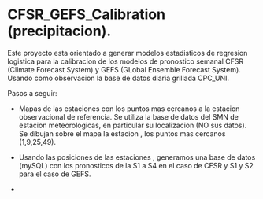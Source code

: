 # CFSR_GEFS_Calibration (precipitacion).

Este proyecto esta orientado a generar modelos estadisticos de regresion logistica para la calibracion de los modelos de pronostico semanal CFSR (Climate Forecast System) y GEFS (GLobal Ensemble Forecast System). Usando como observacion la base de datos diaria grillada CPC_UNI.

Pasos a seguir:

* Mapas de las estaciones con los puntos mas cercanos a la estacion observacional de referencia. Se utiliza la base de datos del SMN de estacion meteorologicas, en particular su localizacion (NO sus datos). Se dibujan sobre el mapa la estacion , los puntos mas cercanos (1,9,25,49).

* Usando las posiciones de las estaciones , generamos una base de datos (mySQL) con los pronosticos de la S1 a S4 en el caso de CFSR y S1 y S2 para el caso de GEFS.

* 



